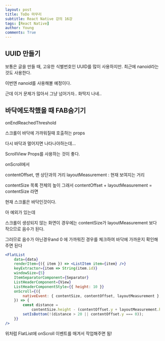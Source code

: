 ```yaml
---
layout: post
title: ToDo 마무리
subtitle: React Native 강의 16강
tags: [React Native]
author: Young
comments: True
---
```


## UUID 만들기

보통은 글을 만들 때, 고유한 식별번호인 UUID를 많이 사용하지만.
최근에 nanoid라는 것도 사용한다.

이번엔 nanoid를 사용해볼 예정이다.

근데 이거 문제가 많아서 그냥 넘어가자.. 화딱지 나네..

## 바닥에도착했을 때 FAB숨기기

onEndReachedThreshold

스크롤이 바닥에 가까워질때 호출하는 props

다시 바닥과 멀어지면 나타나야하는데...

ScrollView Props를 사용하는 것이 좋다.

onScroll에서

contentOffset, 맨 상단과의 거리
layoutMeasurement : 현재 보여지는 거리

contentSize 목록 전체의 높이
그래서
contentOffset + layoutMeasurement = contentSize 라면

현재 스크롤은 바닥인것이다.

아 예외가 있는데

스크롤이 생성되지 않는 화면이 경우에는
contentSize가 layoutMeasurement 보다 작으므로
음수가 된다.

그러므로 음수가 아닌경우and 0 에 가까워진 경우를 체크하여
바닥에 가까운지 확인해주면 된다

```jsx
<FlatList
	data={data}
	renderItem={({ item }) => <ListItem item={item} />}
	keyExtractor={item => String(item.id)}
	windowSize={5}
	ItemSeparatorComponent={Separator}
	ListHeaderComponent={View}
	ListHeaderComponentStyle={{ height: 10 }}
	onScroll={({
		nativeEvent: { contentSize, contentOffset, layoutMeasurement },
	}) => {
		const distance =
			contentSize.height - (contentOffset.y + layoutMeasurement.height);
		setIsBottom(!(distance > 20 || contentOffset.y === 0));
	}}
/>
```

위처럼 FlatList에 onScroll 이벤트를 매겨서 작업해주면 됨!

